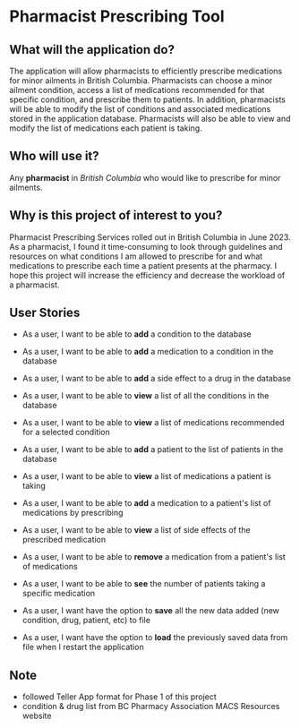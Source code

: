 # Pharmacist Prescribing Tool

## What will the application do?
The application will allow pharmacists to efficiently prescribe medications 
for minor ailments in British Columbia.
Pharmacists can choose a minor ailment condition, 
access a list of medications recommended for that specific condition, and prescribe them to patients.
In addition, pharmacists will be able to modify the list of conditions 
and associated medications stored in the application database. 
Pharmacists will also be able to view and modify the list of medications each patient is taking.

## Who will use it?
Any **pharmacist** in *British Columbia* who would like to prescribe for minor ailments.

## Why is this project of interest to you?
Pharmacist Prescribing Services rolled out in British Columbia in June 2023. 
As a pharmacist, I found it time-consuming to look through guidelines and resources on what conditions 
I am allowed to prescribe for and what medications to prescribe each time a patient presents at the pharmacy. 
I hope this project will increase the efficiency and decrease the workload of a pharmacist.

## User Stories
- As a user, I want to be able to **add** a condition to the database
- As a user, I want to be able to **add** a medication to a condition in the database
- As a user, I want to be able to **add** a side effect to a drug in the database
- As a user, I want to be able to **view** a list of all the conditions in the database
- As a user, I want to be able to **view** a list of medications recommended for a selected condition
- As a user, I want to be able to **add** a patient to the list of patients in the database
- As a user, I want to be able to **view** a list of medications a patient is taking
- As a user, I want to be able to **add** a medication to a patient's list of medications by prescribing
- As a user, I want to be able to **view** a list of side effects of the prescribed medication
- As a user, I want to be able to **remove** a medication from a patient's list of medications
- As a user, I want to be able to **see** the number of patients taking a specific medication

- As a user, I want have the option to **save** all the new data added (new condition, drug, patient, etc) to file
- As a user, I want have the option to **load** the previously saved data from file when I restart the application

## Note
- followed Teller App format for Phase 1 of this project
- condition & drug list from BC Pharmacy Association MACS Resources website